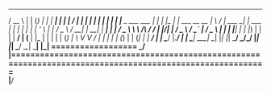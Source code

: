    ____    _         _                 _       ______   _                        __  __               _          _ 
  / __ \  | |       (_)               | |     |  ____| | |                      |  \/  |             | |        | |
 | |  | | | |__      _    ___    ___  | |_    | |__    | |   ___   __      __   | \  / |   ___     __| |   ___  | |
 | |  | | | '_ \    | |  / _ \  / __| | __|   |  __|   | |  / _ \  \ \ /\ / /   | |\/| |  / _ \   / _` |  / _ \ | |
 | |__| | | |_) |   | | |  __/ | (__  | |_    | |      | | | (_) |  \ V  V /    | |  | | | (_) | | (_| | |  __/ | |
  \____/  |_.__/    | |  \___|  \___|  \__|   |_|      |_|  \___/    \_/\_/     |_|  |_|  \___/   \__,_|  \___| |_|
================== _/ |==========================================================================================================                                                                                            
                  |__/                                                                                             

